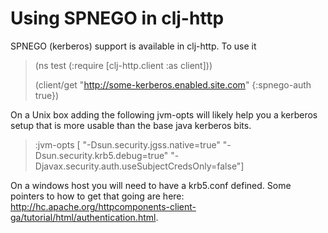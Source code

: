 # Using SPNEGO in clj-http

SPNEGO (kerberos) support is available in clj-http. To use it 

>
>(ns test
>  (:require [clj-http.client :as client]))
>
>  (client/get "http://some-kerberos.enabled.site.com" {:spnego-auth true})
>

On a Unix box adding the following jvm-opts will likely help you a kerberos
setup that is more usable than the base java kerberos bits.

>
>  :jvm-opts [ "-Dsun.security.jgss.native=true"
>             "-Dsun.security.krb5.debug=true"
>             "-Djavax.security.auth.useSubjectCredsOnly=false"]
>
>

On a windows host you will need to have a krb5.conf defined. Some pointers to
how to get that going are here:
http://hc.apache.org/httpcomponents-client-ga/tutorial/html/authentication.html. 


